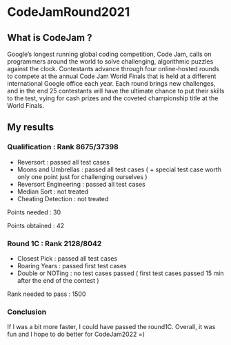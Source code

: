 # CodeJamRound2021

## What is CodeJam ? 

  Google’s longest running global coding competition, Code Jam, calls on programmers around the world to solve challenging, algorithmic puzzles against the clock. Contestants advance through four online-hosted rounds to compete at the annual Code Jam World Finals that is held at a different international Google office each year. Each round brings new challenges, and in the end 25 contestants will have the ultimate chance to put their skills to the test, vying for cash prizes and the coveted championship title at the World Finals.

## My results 

### Qualification : Rank 8675/37398
- Reversort : passed all test cases 
- Moons and Umbrellas : passed all test cases ( + special test case worth only one point just for challenging ourselves )
- Reversort Engineering : passed all test cases
- Median Sort : not treated
- Cheating Detection : not treated 

Points needed : 30 

Points obtained : 42

### Round 1C : Rank 2128/8042

- Closest Pick : passed all test cases
- Roaring Years : passed first test cases
- Double or NOTing : no test cases passed ( first test cases passed 15 min after the end of the contest )

Rank needed to pass : 1500 

### Conclusion 
If I was a bit more faster, I could have passed the round1C. Overall, it was fun and I hope to do better for CodeJam2022 =)
